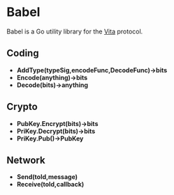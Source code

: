 # Babel

Babel is a Go utility library for the [Vita](https://github.com/Calder/Vita) protocol.

## Coding

* **AddType(typeSig,encodeFunc,DecodeFunc)->bits**
* **Encode(anything)->bits**
* **Decode(bits)->anything**

## Crypto

* **PubKey.Encrypt(bits)->bits**
* **PriKey.Decrypt(bits)->bits**
* **PriKey.Pub()->PubKey**

## Network

* **Send(toId,message)**
* **Receive(toId,callback)**
